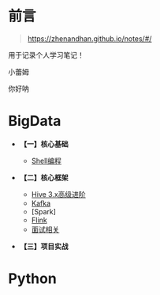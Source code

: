 # 前言

> https://zhenandhan.github.io/notes/#/

用于记录个人学习笔记！


小蕾姆

你好呐

# BigData

* **【一】核心基础**

    * [Shell编程](study/BigData/1.核心基础/Shell.md)

* **【二】核心框架**

    * [Hive 3.x高级进阶](/study/BigData/2.核心框架/Hive/Hive3.x高级进阶.md)
    * [Kafka](/study/BigData/2.核心框架/Kafka/Kafka.md)
    * [Spark]
    * [Flink](/study/BigData/2.核心框架/Flink/Flink.md)
    * [面试相关](/study/BigData/notes/大数据面试.md)

* **【三】项目实战**

# Python

